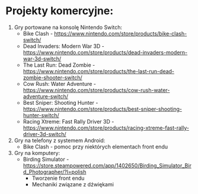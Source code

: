 # Projekty komercyjne:

1. Gry portowane na konsolę Nintendo Switch:
   - Bike Clash - https://www.nintendo.com/store/products/bike-clash-switch/
   - Dead Invaders: Modern War 3D - https://www.nintendo.com/store/products/dead-invaders-modern-war-3d-switch/
   - The Last Run: Dead Zombie - https://www.nintendo.com/store/products/the-last-run-dead-zombie-shooter-switch/
   - Cow Rush: Water Adventure - https://www.nintendo.com/store/products/cow-rush-water-adventure-switch/
   - Best Sniper: Shooting Hunter - https://www.nintendo.com/store/products/best-sniper-shooting-hunter-switch/
   - Racing Xtreme: Fast Rally Driver 3D - https://www.nintendo.com/store/products/racing-xtreme-fast-rally-driver-3d-switch/
2. Gry na telefony z systemem Android:
   - Bike Clash - pomoc przy niektórych elementach front endu
3. Gry na komputery:
   - Birding Simulator - https://store.steampowered.com/app/1402650/Birding_Simulator_Bird_Photographer/?l=polish
       - Tworzenie front endu
       - Mechaniki związane z dźwiękami
